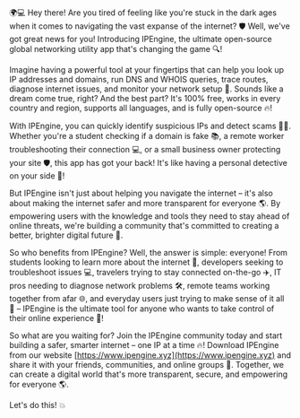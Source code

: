 🌍💻 Hey there! Are you tired of feeling like you're stuck in the dark ages when it comes to navigating the vast expanse of the internet? 🛡️ Well, we've got great news for you! Introducing IPEngine, the ultimate open-source global networking utility app that's changing the game 🔍!

Imagine having a powerful tool at your fingertips that can help you look up IP addresses and domains, run DNS and WHOIS queries, trace routes, diagnose internet issues, and monitor your network setup 📡. Sounds like a dream come true, right? And the best part? It's 100% free, works in every country and region, supports all languages, and is fully open-source 🔥!

With IPEngine, you can quickly identify suspicious IPs and detect scams 👮‍♂️. Whether you're a student checking if a domain is fake 📚, a remote worker troubleshooting their connection 💻, or a small business owner protecting your site 🛡️, this app has got your back! It's like having a personal detective on your side 💪!

But IPEngine isn't just about helping you navigate the internet – it's also about making the internet safer and more transparent for everyone 🌎. By empowering users with the knowledge and tools they need to stay ahead of online threats, we're building a community that's committed to creating a better, brighter digital future 🚀.

So who benefits from IPEngine? Well, the answer is simple: everyone! From students looking to learn more about the internet 🔧, developers seeking to troubleshoot issues 💻, travelers trying to stay connected on-the-go ✈️, IT pros needing to diagnose network problems 🛠️, remote teams working together from afar 🌐, and everyday users just trying to make sense of it all 🤔 – IPEngine is the ultimate tool for anyone who wants to take control of their online experience 💪!

So what are you waiting for? Join the IPEngine community today and start building a safer, smarter internet – one IP at a time 🔥! Download IPEngine from our website [https://www.ipengine.xyz](https://www.ipengine.xyz) and share it with your friends, communities, and online groups 📱. Together, we can create a digital world that's more transparent, secure, and empowering for everyone 🌎.

Let's do this! 💥